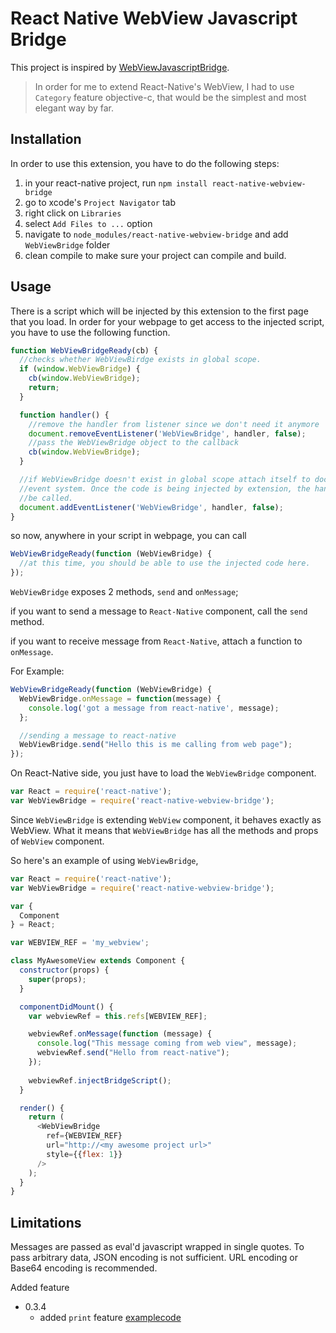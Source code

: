 # React Native WebView Javascript Bridge
This project is inspired by [WebViewJavascriptBridge](https://github.com/marcuswestin/WebViewJavascriptBridge).

> In order for me to extend React-Native's WebView, I had to use `Category` feature objective-c, that would be the simplest and most elegant way by far.

## Installation

In order to use this extension, you have to do the following steps:

1. in your react-native project, run `npm install react-native-webview-bridge`
2. go to xcode's `Project Navigator` tab
3. right click on `Libraries`
4. select `Add Files to ...` option
5. navigate to `node_modules/react-native-webview-bridge` and add `WebViewBridge` folder
6. clean compile to make sure your project can compile and build.

## Usage

There is a script which will be injected by this extension to the first page that you load. In order for your webpage to get access to the injected script, you have to use the following function.

```js
function WebViewBridgeReady(cb) {
  //checks whether WebViewBirdge exists in global scope.
  if (window.WebViewBridge) {
    cb(window.WebViewBridge);
    return;
  }

  function handler() {
    //remove the handler from listener since we don't need it anymore
    document.removeEventListener('WebViewBridge', handler, false);
    //pass the WebViewBridge object to the callback
    cb(window.WebViewBridge);
  }

  //if WebViewBridge doesn't exist in global scope attach itself to document
  //event system. Once the code is being injected by extension, the handler will
  //be called.
  document.addEventListener('WebViewBridge', handler, false);
}
```

so now, anywhere in your script in webpage, you can call

```js
WebViewBridgeReady(function (WebViewBridge) {
  //at this time, you should be able to use the injected code here.
});
```

`WebViewBridge` exposes 2 methods, `send` and `onMessage`;

if you want to send a message to `React-Native` component, call the `send` method.

if you want to receive message from `React-Native`, attach a function to `onMessage`.

For Example:

```js
WebViewBridgeReady(function (WebViewBridge) {
  WebViewBridge.onMessage = function(message) {
    console.log('got a message from react-native', message);
  };

  //sending a message to react-native
  WebViewBridge.send("Hello this is me calling from web page");
});
```


On React-Native side, you just have to load the `WebViewBridge` component.

```js
var React = require('react-native');
var WebViewBridge = require('react-native-webview-bridge');
```

Since `WebViewBridge` is extending `WebView` component, it behaves exactly as WebView.
What it means that `WebViewBridge` has all the methods and props of `WebView` component.

So here's an example of using `WebViewBridge`,

```js
var React = require('react-native');
var WebViewBridge = require('react-native-webview-bridge');

var {
  Component
} = React;

var WEBVIEW_REF = 'my_webview';

class MyAwesomeView extends Component {
  constructor(props) {
    super(props);
  }

  componentDidMount() {
    var webviewRef = this.refs[WEBVIEW_REF];

    webviewRef.onMessage(function (message) {
      console.log("This message coming from web view", message);
      webviewRef.send("Hello from react-native");
    });
    
    webviewRef.injectBridgeScript();
  }

  render() {
    return (
      <WebViewBridge
        ref={WEBVIEW_REF}
        url="http://<my awesome project url>"
        style={{flex: 1}}
      />
    );
  }
}
```

## Limitations

Messages are passed as eval'd javascript wrapped in single quotes.   To pass arbitrary data, JSON encoding is not sufficient.  URL encoding or Base64 encoding is recommended.

Added feature

- 0.3.4
  - added `print` feature [examplecode](https://github.com/alinz/react-native-webview-bridge/blob/v0.3.4/example/Sample1/index.ios.js#L53)
